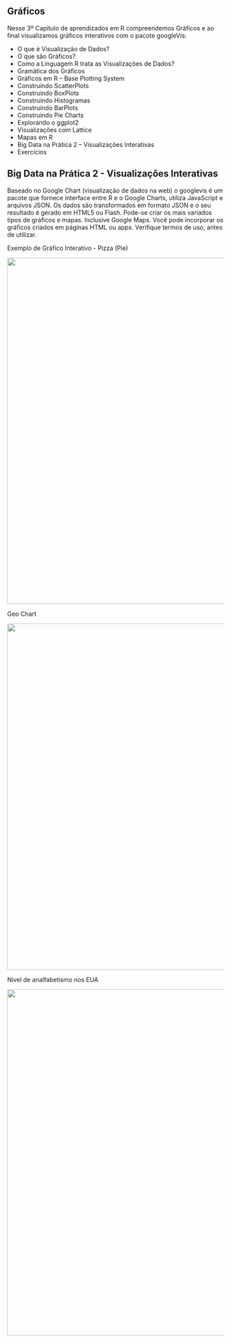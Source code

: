 ## Gráficos

Nesse 3º Capítulo de aprendizados em R compreendemos Gráficos e ao final visualizamos gráficos interativos com o pacote googleVis:

<ul>
  <li>O que é Visualização de Dados?</li>
  <li>O que são Gráficos?</li>
  <li>Como a Linguagem R trata as Visualizações de Dados?</li>
  <li>Gramática dos Gráficos</li>
  <li>Gráficos em R – Base Plotting System</li>
  <li>Construindo ScatterPlots</li>
  <li>Construindo BoxPlots</li>
  <li>Construindo Histogramas</li>
  <li>Construindo BarPlots</li>
  <li>Construindo Pie Charts</li>
  <li>Explorando o ggplot2</li>
  <li>Visualizações com Lattice</li>
  <li>Mapas em R</li>
  <li>Big Data na Prática 2 – Visualizações Interativas</li>
  <li>Exercícios</li>
</ul>


## Big Data na Prática 2 - Visualizações Interativas

Baseado no Google Chart (visualização de dados na web) o googlevis é um pacote que fornece interface entre R e o Google Charts, utiliza JavaScript e arquivos JSON. Os dados são transformados em formato JSON e
o seu resultado é gerado em HTML5 ou Flash.
Pode-se criar os mais variados tipos de gráficos e mapas. Inclusive Google Maps.
Você pode incorporar os gráficos criados em páginas HTML ou apps.
Verifique termos de uso, antes de utilizar.

Exemplo de Gráfico Interativo - Pizza (Pie)
<center><img src="https://user-images.githubusercontent.com/61481422/100363306-4eb8a880-2fdb-11eb-8992-12e1250d01f9.png" alt="" width="800"></center>

Geo Chart
<center><img src=("https://user-images.githubusercontent.com/61481422/100377635-59316d00-2ff0-11eb-9b36-c7caf2176d27.jpg" alt="" width="800"></center>

Nível de analfabetismo nos EUA
<center><img src="https://user-images.githubusercontent.com/61481422/100363228-33e63400-2fdb-11eb-828f-704d57fe047a.png" alt="" width="800"></center>
